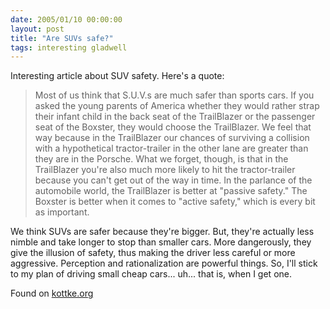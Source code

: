 ```yaml
---
date: 2005/01/10 00:00:00
layout: post
title: "Are SUVs safe?"
tags: interesting gladwell
---
```


Interesting article about SUV safety. Here's a quote:

> Most of us think that S.U.V.s are much safer than sports cars. If you asked the young parents of America whether they would rather strap their infant child in the back seat of the TrailBlazer or the passenger seat of the Boxster, they would choose the TrailBlazer. We feel that way because in the TrailBlazer our chances of surviving a collision with a hypothetical tractor-trailer in the other lane are greater than they are in the Porsche. What we forget, though, is that in the TrailBlazer you're also much more likely to hit the tractor-trailer because you can't get out of the way in time. In the parlance of the automobile world, the TrailBlazer is better at "passive safety." The Boxster is better when it comes to "active safety," which is every bit as important.

We think SUVs are safer because they're bigger. But, they're actually less nimble and take longer to stop than smaller cars. More dangerously, they give the illusion of safety, thus making the driver less careful or more aggressive. Perception and rationalization are powerful things. So, I'll stick to my plan of driving small cheap cars... uh... that is, when I get one.

Found on [kottke.org](http://www.kottke.org/04/12/best-links-2004)
